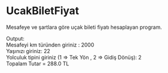 # UcakBiletFiyat
Mesafeye ve şartlara göre uçak bileti fiyatı hesaplayan program.

Output:</br >
Mesafeyi km türünden giriniz : 2000 </br >
Yaşınızı giriniz: 22 </br >
Yolculuk tipini giriniz (1 => Tek Yön , 2 => Gidiş Dönüş): 2 </br >
Topalam Tutar = 288.0 TL
